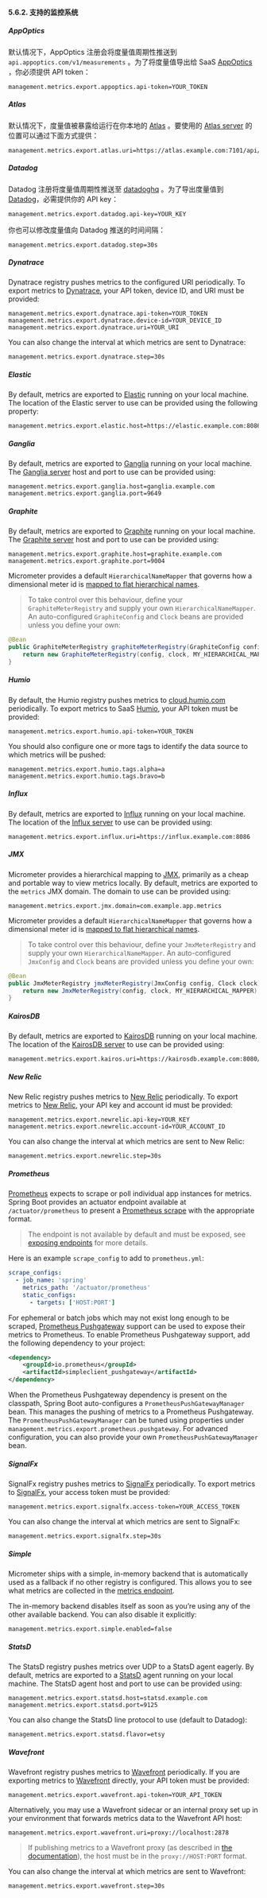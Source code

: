 #### 5.6.2. 支持的监控系统

##### AppOptics

默认情况下，AppOptics 注册会将度量值周期性推送到 `api.appoptics.com/v1/measurements` 。为了将度量值导出给 SaaS [AppOptics](https://micrometer.io/docs/registry/appoptics) ，你必须提供 API token：

```properties
management.metrics.export.appoptics.api-token=YOUR_TOKEN
```

##### Atlas

默认情况下，度量值被暴露给运行在你本地的 [Atlas](https://micrometer.io/docs/registry/atlas) 。要使用的 [Atlas server](https://github.com/Netflix/atlas) 的位置可以通过下面方式提供：

```properties
management.metrics.export.atlas.uri=https://atlas.example.com:7101/api/v1/publish
```

##### Datadog

Datadog 注册将度量值周期性推送至 [datadoghq](https://www.datadoghq.com/) 。为了导出度量值到 [Datadog](https://micrometer.io/docs/registry/datadog)，必需提供你的 API key：

```properties
management.metrics.export.datadog.api-key=YOUR_KEY
```

你也可以修改度量值向 Datadog 推送的时间间隔：

```properties
management.metrics.export.datadog.step=30s
```

##### Dynatrace

Dynatrace registry pushes metrics to the configured URI periodically. To export metrics to [Dynatrace](https://micrometer.io/docs/registry/dynatrace), your API token, device ID, and URI must be provided:

```properties
management.metrics.export.dynatrace.api-token=YOUR_TOKEN
management.metrics.export.dynatrace.device-id=YOUR_DEVICE_ID
management.metrics.export.dynatrace.uri=YOUR_URI
```

You can also change the interval at which metrics are sent to Dynatrace:

```properties
management.metrics.export.dynatrace.step=30s
```

##### Elastic

By default, metrics are exported to [Elastic](https://micrometer.io/docs/registry/elastic) running on your local machine. The location of the Elastic server to use can be provided using the following property:

```properties
management.metrics.export.elastic.host=https://elastic.example.com:8086
```

##### Ganglia

By default, metrics are exported to [Ganglia](https://micrometer.io/docs/registry/ganglia) running on your local machine. The [Ganglia server](http://ganglia.sourceforge.net/) host and port to use can be provided using:

```properties
management.metrics.export.ganglia.host=ganglia.example.com
management.metrics.export.ganglia.port=9649
```

##### Graphite

By default, metrics are exported to [Graphite](https://micrometer.io/docs/registry/graphite) running on your local machine. The [Graphite server](https://graphiteapp.org/) host and port to use can be provided using:

```properties
management.metrics.export.graphite.host=graphite.example.com
management.metrics.export.graphite.port=9004
```

Micrometer provides a default `HierarchicalNameMapper` that governs how a dimensional meter id is [mapped to flat hierarchical names](https://micrometer.io/docs/registry/graphite#_hierarchical_name_mapping).

> To take control over this behaviour, define your `GraphiteMeterRegistry` and supply your own `HierarchicalNameMapper`. An auto-configured `GraphiteConfig` and `Clock` beans are provided unless you define your own:

```java
@Bean
public GraphiteMeterRegistry graphiteMeterRegistry(GraphiteConfig config, Clock clock) {
    return new GraphiteMeterRegistry(config, clock, MY_HIERARCHICAL_MAPPER);
}
```

##### Humio

By default, the Humio registry pushes metrics to [cloud.humio.com](https://cloud.humio.com/) periodically. To export metrics to SaaS [Humio](https://micrometer.io/docs/registry/humio), your API token must be provided:

```properties
management.metrics.export.humio.api-token=YOUR_TOKEN
```

You should also configure one or more tags to identify the data source to which metrics will be pushed:

```properties
management.metrics.export.humio.tags.alpha=a
management.metrics.export.humio.tags.bravo=b
```

##### Influx

By default, metrics are exported to [Influx](https://micrometer.io/docs/registry/influx) running on your local machine. The location of the [Influx server](https://www.influxdata.com/) to use can be provided using:

```properties
management.metrics.export.influx.uri=https://influx.example.com:8086
```

##### JMX

Micrometer provides a hierarchical mapping to [JMX](https://micrometer.io/docs/registry/jmx), primarily as a cheap and portable way to view metrics locally. By default, metrics are exported to the `metrics` JMX domain. The domain to use can be provided using:

```properties
management.metrics.export.jmx.domain=com.example.app.metrics
```

Micrometer provides a default `HierarchicalNameMapper` that governs how a dimensional meter id is [mapped to flat hierarchical names](https://micrometer.io/docs/registry/jmx#_hierarchical_name_mapping).

> To take control over this behaviour, define your `JmxMeterRegistry` and supply your own `HierarchicalNameMapper`. An auto-configured `JmxConfig` and `Clock` beans are provided unless you define your own:

```java
@Bean
public JmxMeterRegistry jmxMeterRegistry(JmxConfig config, Clock clock) {
    return new JmxMeterRegistry(config, clock, MY_HIERARCHICAL_MAPPER);
}
```

##### KairosDB

By default, metrics are exported to [KairosDB](https://micrometer.io/docs/registry/kairos) running on your local machine. The location of the [KairosDB server](https://kairosdb.github.io/) to use can be provided using:

```properties
management.metrics.export.kairos.uri=https://kairosdb.example.com:8080/api/v1/datapoints
```

##### New Relic

New Relic registry pushes metrics to [New Relic](https://micrometer.io/docs/registry/new-relic) periodically. To export metrics to [New Relic](https://newrelic.com/), your API key and account id must be provided:

```properties
management.metrics.export.newrelic.api-key=YOUR_KEY
management.metrics.export.newrelic.account-id=YOUR_ACCOUNT_ID
```

You can also change the interval at which metrics are sent to New Relic:

```properties
management.metrics.export.newrelic.step=30s
```

##### Prometheus

[Prometheus](https://micrometer.io/docs/registry/prometheus) expects to scrape or poll individual app instances for metrics. Spring Boot provides an actuator endpoint available at `/actuator/prometheus` to present a [Prometheus scrape](https://prometheus.io/) with the appropriate format.

> The endpoint is not available by default and must be exposed, see [exposing endpoints](https://docs.spring.io/spring-boot/docs/2.2.2.RELEASE/reference/htmlsingle/#production-ready-endpoints-exposing-endpoints) for more details.

Here is an example `scrape_config` to add to `prometheus.yml`:

```yaml
scrape_configs:
  - job_name: 'spring'
    metrics_path: '/actuator/prometheus'
    static_configs:
      - targets: ['HOST:PORT']
```

For ephemeral or batch jobs which may not exist long enough to be scraped, [Prometheus Pushgateway](https://github.com/prometheus/pushgateway) support can be used to expose their metrics to Prometheus. To enable Prometheus Pushgateway support, add the following dependency to your project:

```xml
<dependency>
    <groupId>io.prometheus</groupId>
    <artifactId>simpleclient_pushgateway</artifactId>
</dependency>
```

When the Prometheus Pushgateway dependency is present on the classpath, Spring Boot auto-configures a `PrometheusPushGatewayManager` bean. This manages the pushing of metrics to a Prometheus Pushgateway. The `PrometheusPushGatewayManager` can be tuned using properties under `management.metrics.export.prometheus.pushgateway`. For advanced configuration, you can also provide your own `PrometheusPushGatewayManager` bean.

##### SignalFx

SignalFx registry pushes metrics to [SignalFx](https://micrometer.io/docs/registry/signalfx) periodically. To export metrics to [SignalFx](https://www.signalfx.com/), your access token must be provided:

```properties
management.metrics.export.signalfx.access-token=YOUR_ACCESS_TOKEN
```

You can also change the interval at which metrics are sent to SignalFx:

```properties
management.metrics.export.signalfx.step=30s
```

##### Simple

Micrometer ships with a simple, in-memory backend that is automatically used as a fallback if no other registry is configured. This allows you to see what metrics are collected in the [metrics endpoint](https://docs.spring.io/spring-boot/docs/2.2.2.RELEASE/reference/htmlsingle/#production-ready-metrics-endpoint).

The in-memory backend disables itself as soon as you’re using any of the other available backend. You can also disable it explicitly:

```properties
management.metrics.export.simple.enabled=false
```

##### StatsD

The StatsD registry pushes metrics over UDP to a StatsD agent eagerly. By default, metrics are exported to a [StatsD](https://micrometer.io/docs/registry/statsd) agent running on your local machine. The StatsD agent host and port to use can be provided using:

```properties
management.metrics.export.statsd.host=statsd.example.com
management.metrics.export.statsd.port=9125
```

You can also change the StatsD line protocol to use (default to Datadog):

```properties
management.metrics.export.statsd.flavor=etsy
```

##### Wavefront

Wavefront registry pushes metrics to [Wavefront](https://micrometer.io/docs/registry/wavefront) periodically. If you are exporting metrics to [Wavefront](https://www.wavefront.com/) directly, your API token must be provided:

```properties
management.metrics.export.wavefront.api-token=YOUR_API_TOKEN
```

Alternatively, you may use a Wavefront sidecar or an internal proxy set up in your environment that forwards metrics data to the Wavefront API host:

```properties
management.metrics.export.wavefront.uri=proxy://localhost:2878
```

> If publishing metrics to a Wavefront proxy (as described in [the documentation](https://docs.wavefront.com/proxies_installing.html)), the host must be in the `proxy://HOST:PORT` format.

You can also change the interval at which metrics are sent to Wavefront:

```properties
management.metrics.export.wavefront.step=30s
```